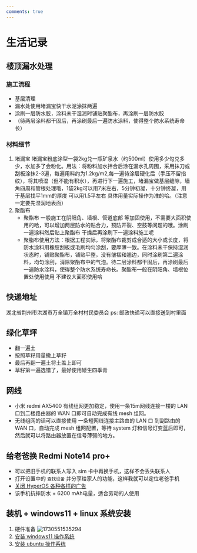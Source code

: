 ```yaml
---
comments: true
---
```


# 生活记录

## 楼顶漏水处理

### 施工流程

* 基层清理
* 漏水处使用堵漏宝快干水泥涂抹两遍
* 涂刷一层防水胶，涂料未干湿润时铺贴聚酯布，再涂刷一层防水胶
* （待两层涂料都干固后，再涂刷最后一遍防水涂料，使得整个防水系统寿命长）

### 材料细节

1. 堵漏宝
    堵漏宝粉底涂型一袋2kg兑一瓶矿泉水（约500ml）使用多少勾兑多少，水加多了会粉化。用法：将粉料加水拌合后涂在漏水孔周围，采用抹刀或刮板涂抹2-3遍，每遍用料约为1.2kg/m2,每一遍待涂层硬化后（手压不留指纹），将其喷湿（但不能有积水），再进行下一遍施工，堵漏宝做基层缝隙，墙角四周和管根处理哦，1袋2kg可以用7米左右，5分钟初凝，十分钟终凝，用于基层找平1mm的厚度 可以用1.5平左右 具体用量实际操作为准的哈。（注意一定要先湿润地表面）
2. 聚酯布
    * 聚酯布 一般施工在阴阳角、墙根、管道底部 等加固使用，不需要大面积使用的哈，可以增加两层防水的贴合力，预防开裂、空鼓等问题的哦。涂刷一遍涂料然后贴上聚酯布 干燥后再涂刷下一遍涂料施工呢  
    * 聚脂布使用方法：根据工程实际，将聚酯布裁剪成合适的大小或长度，将防水涂料用橡胶刮板或毛刷均匀涂刮，要厚薄一致。在涂料未干保持湿润状态时，铺贴聚酯布，铺贴平整，没有皱褶和翘边，同时涂刷第二遍涂料，均匀涂刮，消除聚酯布中的气泡。待二层涂料都干固后，再涂刷最后一遍防水涂料，使得整个防水系统寿命长。聚酯布一般在阴阳角、墙根位置处使用使用 不建议大面积使用哈

## 快递地址

湖北省荆州市洪湖市万全镇万全村村民委员会
ps: 邮政快递可以直接送到村里面

## 绿化草坪

* 翻一遍土
* 按照草籽用量撒上草籽
* 最后再翻一遍土将土盖上即可
* 草籽第一遍选错了，最好使用矮生四季青

## 网线

* 小米 redmi AX5400 有线组网更加稳定，使用一条15m网线连接一楼的 LAN 口到二楼路由器的 WAN 口即可自动完成有线 mesh 组网。
* 无线组网的话可以直接使用 一条短网线连接主路由的 LAN 口 到副路由的 WAN 口，自动完成 mesh 组网配置，等待 system 灯和信号灯变蓝后即可，然后就可以将路由器放置在信号薄弱的地方。

## 给老爸换 Redmi Note14 pro+

* 可以把旧手机的联系人写入 sim 卡中再换手机，这样不会丢失联系人
* 打开设置中的 `查找设备` 并分享给家人的功能，这样我就可以定位老爸手机
* [关闭 HyperOS 各种各样的广告](https://www.bilibili.com/video/BV1hw4m1R7Rh/?spm_id_from=333.999.0.0&vd_source=e2e75f57a7782b8c384c95ac9060a831)
* 该手机抗摔防水 + 6200 mAh电量，适合劳动的人使用

## 装机 + windows11 + linux 系统安装

1. 硬件准备
![1730551535294](https://s2.loli.net/2024/11/02/idMk3lVeLqjuT9J.jpg)
2. [安装 windows11 操作系统](https://www.bilibili.com/video/BV1uX4y1t7a3/?spm_id_from=333.999.0.0&vd_source=e2e75f57a7782b8c384c95ac9060a831)
3. [安装 ubuntu 操作系统](https://www.bilibili.com/video/BV1hL411r7p2/?spm_id_from=333.999.0.0&vd_source=e2e75f57a7782b8c384c95ac9060a831)